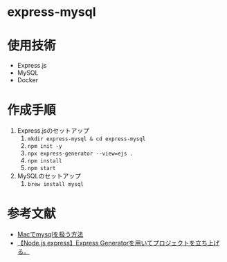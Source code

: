 # express-mysql

# 使用技術
- Express.js
- MySQL
- Docker

# 作成手順
1. Express.jsのセットアップ
   1. `mkdir express-mysql & cd express-mysql`
   2. `npm init -y`
   3. `npx express-generator --view=ejs .`
   4. `npm install`
   5. `npm start`
2. MySQLのセットアップ
   1. `brew install mysql`

# 参考文献
- [Macでmysqlを扱う方法](https://qiita.com/fuwamaki/items/194c2a82bd6865f26045)
- [【Node.js express】Express Generatorを用いてプロジェクトを立ち上げる。](https://qiita.com/sho_U/items/e3e91132710875c5c303)
